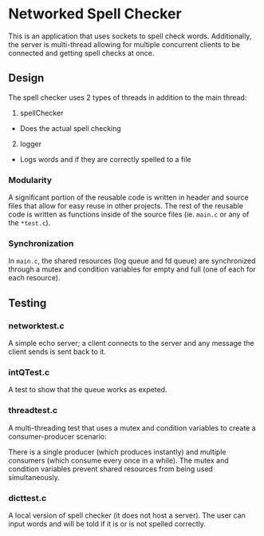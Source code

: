 # Networked Spell Checker

This is an application that uses sockets to spell check words. Additionally, the server is multi-thread allowing for multiple concurrent clients to be connected and getting spell
checks at once.

## Design

The spell checker uses 2 types of threads in addition to the main thread:

1. spellChecker

- Does the actual spell checking

2. logger

- Logs words and if they are correctly spelled to a file

### Modularity

A significant portion of the reusable code is written in header and source files that allow for easy reuse in other projects. The rest of the reusable code is written as functions
inside of the source files (ie. `main.c` or any of the `*test.c`).

### Synchronization

In `main.c`, the shared resources (log queue and fd queue) are synchronized through a mutex and condition variables for empty and full (one of each for each resource).

## Testing

### networktest.c

A simple echo server; a client connects to the server and any message the client sends is sent back to it.

### intQTest.c

A test to show that the queue works as expeted.

### threadtest.c

A multi-threading test that uses a mutex and condition variables to create a consumer-producer scenario:

There is a single producer (which produces instantly) and multiple consumers (which consume every once in a while). The mutex and condition variables prevent shared resources from
being used simultaneously.

### dicttest.c

A local version of spell checker (it does not host a server). The user can input words and will be told if it is or is not spelled correctly.
